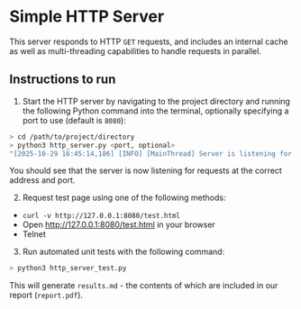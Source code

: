 # Simple HTTP Server

This server responds to HTTP `GET` requests, and includes an internal cache as well as multi-threading capabilities to handle requests in parallel.

## Instructions to run

1. Start the HTTP server by navigating to the project directory and running the following Python command into the terminal, optionally specifying a port to use (default is `8080`):

```bash
> cd /path/to/project/directory
> python3 http_server.py <port, optional>
"[2025-10-29 16:45:14,186] [INFO] [MainThread] Server is listening for request on 127.0.0.1:8080"
```
You should see that the server is now listening for requests at the correct address and port.

2. Request test page using one of the following methods:
- `curl -v http://127.0.0.1:8080/test.html`
- Open http://127.0.0.1:8080/test.html in your browser
- Telnet

3. Run automated unit tests with the following command:

```bash
> python3 http_server_test.py
```

This will generate `results.md` - the contents of which are included in our report (`report.pdf`).
